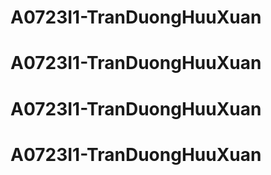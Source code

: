 # A0723I1-TranDuongHuuXuan
# A0723I1-TranDuongHuuXuan
# A0723I1-TranDuongHuuXuan
# A0723I1-TranDuongHuuXuan
